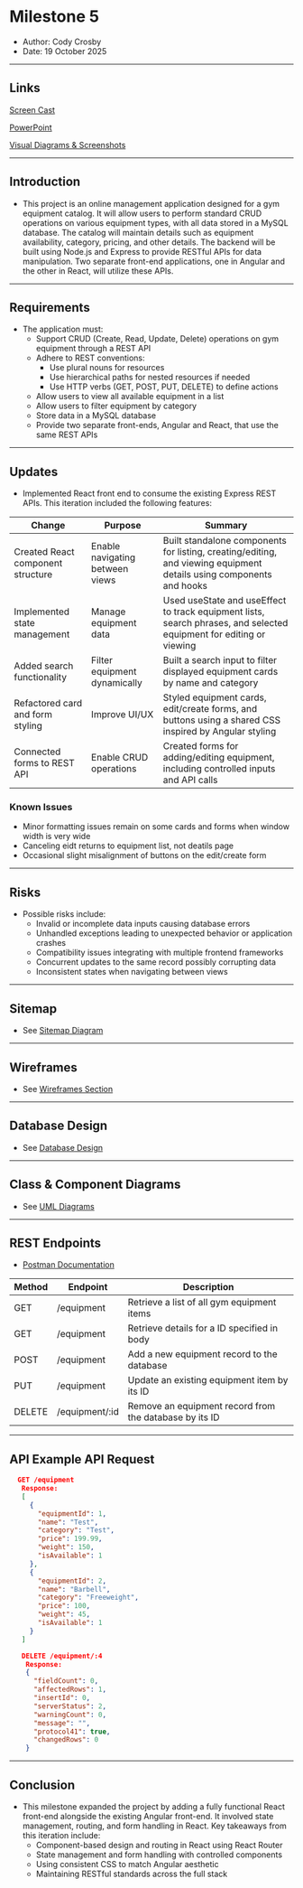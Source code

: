 # Milestone 5

 - Author:  Cody Crosby
 - Date:  19 October 2025

---

## Links
 [Screen Cast](https://www.loom.com/share/51237b0baaf74303b28c47ec2cb53e3c?sid=22a9799f-773f-43e8-964b-ee9b1a02fa46)

 [PowerPoint](PPT.pdf)

 [Visual Diagrams & Screenshots](../../images/screenshots.md)

---

## Introduction

 - This project is an online management application designed for a gym equipment catalog. It will allow users to perform standard CRUD operations on various equipment types, with all data stored in a MySQL database. The catalog will maintain details such as equipment availability, category, pricing, and other details. The backend will be built using Node.js and Express to provide RESTful APIs for data manipulation. Two separate front-end applications, one in Angular and the other in React, will utilize these APIs.

---

## Requirements

 - The application must:
    - Support CRUD (Create, Read, Update, Delete) operations on gym equipment through a REST API
    - Adhere to REST conventions:
        - Use plural nouns for resources
        - Use hierarchical paths for nested resources if needed
        - Use HTTP verbs (GET, POST, PUT, DELETE) to define actions
    - Allow users to view all available equipment in a list
    - Allow users to filter equipment by category
    - Store data in a MySQL database
    - Provide two separate front-ends, Angular and React, that use the same REST APIs

---

## Updates

 - Implemented React front end to consume the existing Express REST APIs. This iteration included the following features:

 |Change|Purpose|Summary|
 |--|--|--|
 |Created React component structure|Enable navigating between views|Built standalone components for listing, creating/editing, and viewing equipment details using components and hooks|
 |Implemented state management|Manage equipment data|Used useState and useEffect to track equipment lists, search phrases, and selected equipment for editing or viewing|
 |Added search functionality|Filter equipment dynamically|Built a search input to filter displayed equipment cards by name and category|
 |Refactored card and form styling|Improve UI/UX|Styled equipment cards, edit/create forms, and buttons using a shared CSS inspired by Angular styling|
 |Connected forms to REST API|Enable CRUD operations|Created forms for adding/editing equipment, including controlled inputs and API calls|

 ### Known Issues

  - Minor formatting issues remain on some cards and forms when window width is very wide
  - Canceling eidt returns to equipment list, not deatils page
  - Occasional slight misalignment of buttons on the edit/create form

---

## Risks

 - Possible risks include: 
   - Invalid or incomplete data inputs causing database errors
   - Unhandled exceptions leading to unexpected behavior or application crashes
   - Compatibility issues integrating with multiple frontend frameworks
   - Concurrent updates to the same record possibly corrupting data
   - Inconsistent states when navigating between views

---

## Sitemap

 - See [Sitemap Diagram](../../images/screenshots.md#sitemap)

---

## Wireframes

 - See [Wireframes Section](../../images/screenshots.md#wireframes)

---

## Database Design

 - See [Database Design](../../images/screenshots.md#database-design)

---

## Class & Component Diagrams

 - See [UML Diagrams](../../images/screenshots.md#class-diagrams)

---

## REST Endpoints

 - [Postman Documentation](https://documenter.getpostman.com/view/43669754/2sB3HnLL6Z)

 |Method|Endpoint|Description|
 |--|--|--|
 |GET|/equipment|Retrieve a list of all gym equipment items|
 |GET|/equipment|Retrieve details for a ID specified in body|
 |POST|/equipment|Add a new equipment record to the database|
 |PUT|/equipment|Update an existing equipment item by its ID|
 |DELETE|/equipment/:id|Remove an equipment record from the database by its ID|

---

## API Example API Request

 ```json
   GET /equipment
    Response:
    [
      {
        "equipmentId": 1,
        "name": "Test",
        "category": "Test",
        "price": 199.99,
        "weight": 150,
        "isAvailable": 1
      },
      {
        "equipmentId": 2,
        "name": "Barbell",
        "category": "Freeweight",
        "price": 100,
        "weight": 45,
        "isAvailable": 1
      }
    ]
```

```json
   DELETE /equipment/:4
    Response:
    {
      "fieldCount": 0,
      "affectedRows": 1,
      "insertId": 0,
      "serverStatus": 2,
      "warningCount": 0,
      "message": "",
      "protocol41": true,
      "changedRows": 0
    }
 ```

---

## Conclusion

 - This milestone expanded the project by adding a fully functional React front-end alongside the existing Angular front-end. It involved state management, routing, and form handling in React. Key takeaways from this iteration include:
   - Component-based design and routing in React using React Router
   - State management and form handling with controlled components
   - Using consistent CSS to match Angular aesthetic
   - Maintaining RESTful standards across the full stack